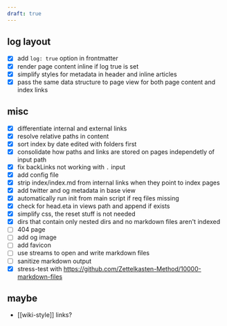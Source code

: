 ```yaml
---
draft: true
---
```


## log layout

- [x] add `log: true` option in frontmatter
- [x] render page content inline if log true is set
- [x] simplify styles for metadata in header and inline articles
- [x] pass the same data structure to page view for both page content and index
      links

## misc

- [x] differentiate internal and external links
- [x] resolve relative paths in content
- [x] sort index by date edited with folders first
- [x] consolidate how paths and links are stored on pages independetly of input
      path
- [x] fix backLinks not working with `.` input
- [x] add config file
- [x] strip index/index.md from internal links when they point to index pages
- [x] add twitter and og metadata in base view
- [x] automatically run init from main script if req files missing
- [x] check for head.eta in views path and append if exists
- [x] simplify css, the reset stuff is not needed
- [x] dirs that contain only nested dirs and no markdown files aren't indexed
- [ ] 404 page
- [ ] add og image
- [ ] add favicon
- [ ] use streams to open and write markdown files
- [ ] sanitize markdown output
- [x] stress-test with
      https://github.com/Zettelkasten-Method/10000-markdown-files

## maybe

- [[wiki-style]] links?
